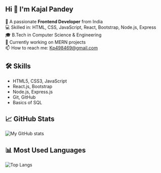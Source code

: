 ## Hi 👋 I'm Kajal Pandey

🎯 A passionate **Frontend Developer** from India  
💻 Skilled in: HTML, CSS, JavaScript, React, Bootstrap, Node.js, Express  
🎓 B.Tech in Computer Science & Engineering  
🚀 Currently working on MERN projects  
📫 How to reach me: Kp498469@gmail.com

## 🛠 Skills
- HTML5, CSS3, JavaScript
- React.js, Bootstrap
- Node.js, Express.js
- Git, GitHub
- Basics of SQL


## 📈 GitHub Stats
![My GitHub stats](https://github-readme-stats.vercel.app/api?username=Prachi7905&show_icons=true&theme=radical)



## 📊 Most Used Languages
![Top Langs](https://github-readme-stats.vercel.app/api/top-langs/?username=Prachi7905&layout=compact&theme=radical)



